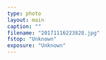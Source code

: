 ```yaml
---
type: photo
layout: main
caption: ""
filename: "20171116223828.jpg"
fstop: "Unknown"
exposure: "Unknown"
---
```

